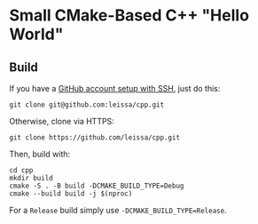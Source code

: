 # Small CMake-Based C++ "Hello World"

## Build

If you have a [GitHub account setup with SSH](https://docs.github.com/en/authentication/connecting-to-github-with-ssh), just do this:
```
git clone git@github.com:leissa/cpp.git
```
Otherwise, clone via HTTPS:
```
git clone https://github.com/leissa/cpp.git
```
Then, build with:
```
cd cpp
mkdir build
cmake -S . -B build -DCMAKE_BUILD_TYPE=Debug
cmake --build build -j $(nproc)
```
For a `Release` build simply use `-DCMAKE_BUILD_TYPE=Release`.
